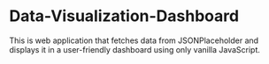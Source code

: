 # Data-Visualization-Dashboard
This is web application that fetches data from JSONPlaceholder and displays it in a user-friendly dashboard using only vanilla JavaScript.

